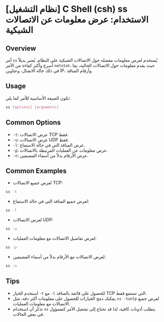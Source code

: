 # [نظام التشغيل] C Shell (csh) ss الاستخدام: عرض معلومات عن الاتصالات الشبكية

## Overview
أمر `ss` يُستخدم لعرض معلومات مفصلة حول الاتصالات الشبكية على النظام. يُعتبر بديلاً أسرع وأكثر كفاءة من الأمر `netstat`، حيث يقدم معلومات حول الاتصالات الحالية، بما في ذلك حالة الاتصال، وعناوين IP، وأرقام المنافذ.

## Usage
تكون الصيغة الأساسية للأمر كما يلي:

```bash
ss [options] [arguments]
```

## Common Options
- `-t`: عرض الاتصالات TCP فقط.
- `-u`: عرض الاتصالات UDP فقط.
- `-l`: عرض المنافذ التي في حالة الاستماع.
- `-p`: عرض معلومات عن العمليات المرتبطة بالاتصالات.
- `-n`: عرض الأرقام بدلاً من أسماء المضيفين.

## Common Examples
- لعرض جميع الاتصالات TCP:
```bash
ss -t
```

- لعرض جميع المنافذ التي في حالة الاستماع:
```bash
ss -l
```

- لعرض الاتصالات UDP:
```bash
ss -u
```

- لعرض تفاصيل الاتصالات مع معلومات العمليات:
```bash
ss -p
```

- لعرض الاتصالات مع الأرقام بدلاً من أسماء المضيفين:
```bash
ss -n
```

## Tips
- استخدم الخيار `-t` مع `-l` للحصول على قائمة بالمنافذ TCP التي تستمع فقط.
- يمكنك دمج الخيارات للحصول على معلومات أكثر دقة، مثل `ss -tunlp` لعرض جميع الاتصالات مع معلومات العمليات.
- تذكر أن استخدام `ss` يتطلب أذونات كافية، لذا قد تحتاج إلى تشغيل الأمر كمسؤول في بعض الحالات.